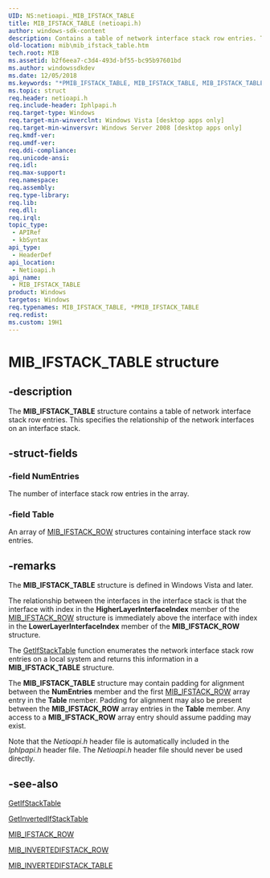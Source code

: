 ```yaml
---
UID: NS:netioapi._MIB_IFSTACK_TABLE
title: MIB_IFSTACK_TABLE (netioapi.h)
author: windows-sdk-content
description: Contains a table of network interface stack row entries. This specifies the relationship of the network interfaces on an interface stack.
old-location: mib\mib_ifstack_table.htm
tech.root: MIB
ms.assetid: b2f6eea7-c3d4-493d-bf55-bc95b97601bd
ms.author: windowssdkdev
ms.date: 12/05/2018
ms.keywords: "*PMIB_IFSTACK_TABLE, MIB_IFSTACK_TABLE, MIB_IFSTACK_TABLE structure [MIB], PMIB_IFSTACK_TABLE, PMIB_IFSTACK_TABLE structure pointer [MIB], _MIB_IFSTACK_TABLE, mib.mib_ifstack_table, netioapi/MIB_IFSTACK_TABLE, netioapi/PMIB_IFSTACK_TABLE"
ms.topic: struct
req.header: netioapi.h
req.include-header: Iphlpapi.h
req.target-type: Windows
req.target-min-winverclnt: Windows Vista [desktop apps only]
req.target-min-winversvr: Windows Server 2008 [desktop apps only]
req.kmdf-ver: 
req.umdf-ver: 
req.ddi-compliance: 
req.unicode-ansi: 
req.idl: 
req.max-support: 
req.namespace: 
req.assembly: 
req.type-library: 
req.lib: 
req.dll: 
req.irql: 
topic_type:
 - APIRef
 - kbSyntax
api_type:
 - HeaderDef
api_location:
 - Netioapi.h
api_name:
 - MIB_IFSTACK_TABLE
product: Windows
targetos: Windows
req.typenames: MIB_IFSTACK_TABLE, *PMIB_IFSTACK_TABLE
req.redist: 
ms.custom: 19H1
---
```


# MIB_IFSTACK_TABLE structure


## -description


The 
<b>MIB_IFSTACK_TABLE</b> structure contains a table of network interface stack row entries. This  specifies the relationship of the network interfaces on an interface stack.


## -struct-fields




### -field NumEntries

The number of interface stack row entries in the array.


### -field Table

An array of 
<a href="https://msdn.microsoft.com/f86dfb52-98e8-4725-990c-5de788bebef1">MIB_IFSTACK_ROW</a> structures containing interface stack row entries.


## -remarks



The <b>MIB_IFSTACK_TABLE</b> structure is defined in Windows Vista and later. 

The relationship between the interfaces in the interface stack is that the interface with index in the <b>HigherLayerInterfaceIndex</b> member of the <a href="https://msdn.microsoft.com/f86dfb52-98e8-4725-990c-5de788bebef1">MIB_IFSTACK_ROW</a> structure is immediately above the interface with index in the <b>LowerLayerInterfaceIndex</b> member of the <b>MIB_IFSTACK_ROW</b> structure.

The <a href="https://msdn.microsoft.com/c1b0f091-2aef-447e-9866-a886838a6267">GetIfStackTable</a> function enumerates the network interface stack row entries on a local system and returns this information in a <b>MIB_IFSTACK_TABLE</b> structure. 



The <b>MIB_IFSTACK_TABLE</b> structure may contain padding for alignment between the <b>NumEntries</b> member and the first <a href="https://msdn.microsoft.com/f86dfb52-98e8-4725-990c-5de788bebef1">MIB_IFSTACK_ROW</a> array entry in the <b>Table</b> member. Padding for alignment may also be present between the <b>MIB_IFSTACK_ROW</b> array entries in the <b>Table</b> member. Any access to a <b>MIB_IFSTACK_ROW</b> array entry should assume  padding may exist. 



Note that the <i>Netioapi.h</i> header file is automatically included in the <i>Iphlpapi.h</i> header file. The  <i>Netioapi.h</i> header file should never be used directly.




## -see-also




<a href="https://msdn.microsoft.com/c1b0f091-2aef-447e-9866-a886838a6267">GetIfStackTable</a>



<a href="https://msdn.microsoft.com/d1808ded-2798-46cc-8021-fdbcd3da60ea">GetInvertedIfStackTable</a>



<a href="https://msdn.microsoft.com/f86dfb52-98e8-4725-990c-5de788bebef1">MIB_IFSTACK_ROW</a>



<a href="https://msdn.microsoft.com/dedccd32-b922-4729-92f3-879e98a7dc7a">MIB_INVERTEDIFSTACK_ROW</a>



<a href="https://msdn.microsoft.com/b3508bb5-4e36-4088-afcc-4a75a01d1fe6">MIB_INVERTEDIFSTACK_TABLE</a>
 

 

